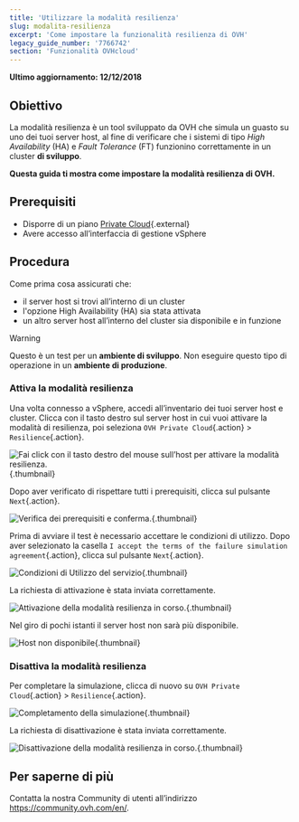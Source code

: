 ```yaml
---
title: 'Utilizzare la modalità resilienza'
slug: modalita-resilienza
excerpt: 'Come impostare la funzionalità resilienza di OVH'
legacy_guide_number: '7766742'
section: 'Funzionalità OVHcloud'
---
```


**Ultimo aggiornamento: 12/12/2018**

## Obiettivo

La modalità resilienza è un tool sviluppato da OVH che simula un guasto su uno dei tuoi server host, al fine di verificare che i sistemi di tipo *High Availability* (HA) e *Fault Tolerance* (FT) funzionino correttamente in un cluster **di sviluppo**.

**Questa guida ti mostra come impostare la modalità resilienza di OVH.**

## Prerequisiti

* Disporre di un piano [Private Cloud](https://www.ovh.it/private-cloud/){.external}
* Avere accesso all’interfaccia di gestione vSphere



## Procedura

Come prima cosa assicurati che:
- il server host si trovi all’interno di un cluster
- l'opzione High Availability (HA) sia stata attivata
- un altro server host all’interno del cluster sia disponibile e in funzione

> [!warning]
>
> Questo è un test per un **ambiente di sviluppo**. Non eseguire questo tipo di operazione in un **ambiente di produzione**.
> 


### Attiva la modalità resilienza

Una volta connesso a vSphere, accedi all’inventario dei tuoi server host e cluster. Clicca con il tasto destro sul server host in cui vuoi attivare la modalità di resilienza, poi seleziona `OVH Private Cloud`{.action} > `Resilience`{.action}.

![Fai click con il tasto destro del mouse sull’host per attivare la modalità resilienza.](images/resilience_01.png){.thumbnail}

Dopo aver verificato di rispettare tutti i prerequisiti, clicca sul pulsante `Next`{.action}.

![Verifica dei prerequisiti e conferma.](images/resilience_02.png){.thumbnail}

Prima di avviare il test è necessario accettare le condizioni di utilizzo. Dopo aver selezionato la casella `I accept the terms of the failure simulation agreement`{.action}, clicca sul pulsante `Next`{.action}.

![Condizioni di Utilizzo del servizio](images/resilience_03.png){.thumbnail}

La richiesta di attivazione è stata inviata correttamente.

![Attivazione della modalità resilienza in corso.](images/resilience_04.png){.thumbnail}

Nel giro di pochi istanti il server host non sarà più disponibile.

![Host non disponibile](images/resilience_05.png){.thumbnail}


### Disattiva la modalità resilienza

Per completare la simulazione, clicca di nuovo su `OVH Private Cloud`{.action} > `Resilience`{.action}.

![Completamento della simulazione](images/resilience_06.png){.thumbnail}

La richiesta di disattivazione è stata inviata correttamente.

![Disattivazione della modalità resilienza in corso.](images/resilience_07.png){.thumbnail}

## Per saperne di più

Contatta la nostra Community di utenti all’indirizzo <https://community.ovh.com/en/>.